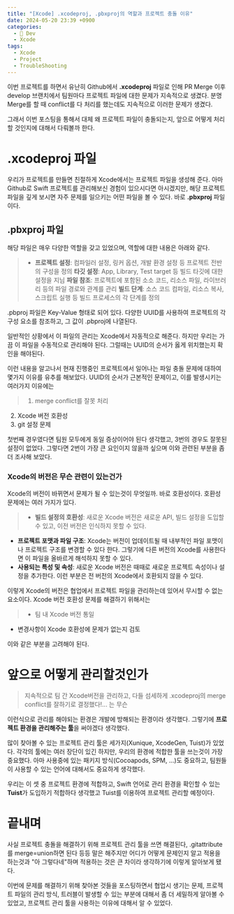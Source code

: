 ```yaml
---
title: "[Xcode] .xcodeproj, .pbxproj의 역할과 프로젝트 충돌 이유"
date: 2024-05-20 23:39 +0900
categories:
  - 🍎 Dev
  - Xcode
tags:
  - Xcode
  - Project
  - TroubleShooting
---
```

이번 프로젝트를 하면서 유난히 Github에서 **.xcodeproj** 파일로 인해 PR Merge 이후 develop 브랜치에서 팀원마다 프로젝트 파일에 대한 문제가 지속적으로 생겼다. 분명 Merge를 할 때 conflict를 다 처리를 했는데도 지속적으로 이러한 문제가 생겼다.

그래서 이번 포스팅을 통해서 대체 왜 프로젝트 파일이 충돌되는지, 앞으로 어떻게 처리할 것인지에 대해서 다뤄볼까 한다.

# .xcodeproj 파일
우리가 프로젝트를 만들면 친절하게 Xcode에서는 프로젝트 파일을 생성해 준다. 아마 Github로 Swift 프로젝트를 관리해보신 경험이 있으시다면 아시겠지만, 해당 프로젝트 파일을 깊게 보시면 자주 문제를 일으키는 어떤 파일을 볼 수 있다. 바로 **.pbxproj** 파일이다. 

## .pbxproj 파일

해당 파일은 매우 다양한 역할을 갖고 있었으며, 역할에 대한 내용은 아래와 같다.
> - **프로젝트 설정**: 컴파일러 설정, 링커 옵션, 개발 환경 설정 등 프로젝트 전반의 구성을 정의
>   **타깃 설정**: App, Library, Test target 등 빌드 타깃에 대한 설정을 지님
>   **파일 참조**: 프로젝트에 포함된 소소 코드, 리소스 파일, 라이브러리 등의 파일 경로와 관계를 관리
>   **빌드 단계**: 소스 코드 컴파일, 리소스 복사, 스크립트 실행 등 빌드 프로세스의 각 단계를 정의

.pbproj 파일은 Key-Value 형태로 되어 있다. 다양한 UUID를 사용하여 프로젝트의 각 구성 요소를 참조하고, 그 값이 .pbproj에 나열된다. 

일반적인 상황에서 이 파일의 관리는 Xcode에서 자동적으로 해준다. 하지만 우리는 가끔 이 파일을 수동적으로 관리해야 된다. 그럴때는 UUID의 순서가 옳게 위치했는지 확인을 해야된다.

이런 내용을 알고나서 현재 진행중인 프로젝트에서 일어나는 파일 충돌 문제에 대하여 몇가지 이유를 유추를 해보았다. UUID의 순서가 근본적인 문제이고, 이를 발생시키는 여러가지 이유에는 

> 1. merge conflict를 잘못 처리
2. Xcode 버전 호환성
3. git 설정 문제

첫번째 경우였다면 팀원 모두에게 동일 증상이어야 된다 생각했고, 3번의 경우도 잘못된 설정이 없었다. 그렇다면 2번이 가장 큰 요인이지 않을까 싶으며 이와 관련된 부분을 좀 더 조사해 보았다.

### Xcode의 버전은 무슨 관련이 있는건가
Xcode의 버전이 바뀌면서 문제가 될 수 있는것이 무엇일까. 바로 호환성이다. 호환성 문제에는 여러 가지가 있다.
> - **빌드 설정의 호환성**: 새로운 Xcode 버전은 새로운 API, 빌드 설정을 도입할 수 있고, 이전 버전은 인식하지 못할 수 있다.
- **프로젝트 포맷과 파일 구조**: Xcode는 버전이 업데이트될 때 내부적인 파일 포맷이나 프로젝트 구조를 변경할 수 있다 한다. 그렇기에 다른 버전의 Xcode를 사용한다면 이 파일을 올바르게 해석하지 못할 수 있다.
- **사용되는 특성 및 속성**: 새로운 Xcode 버전은 때때로 새로운 프로젝트 속성이나 설정을 추가한다. 이런 부분은 전 버전의 Xcode에서 호환되지 않을 수 있다.

이렇게 Xcode의 버전은 협업에서 프로젝트 파일을 관리하는데 있어서 무시할 수 없는 요소이다. Xcode 버전 호환성 문제를 해결하기 위해서는

> - 팀 내 Xcode 버전 통일
- 변경사항이 Xcode 호환성에 문제가 없는지 검토

이와 같은 부분을 고려해야 된다.

# 앞으로 어떻게 관리할것인가
> 지속적으로 팀 간 Xcode버전을 관리하고, 다들 섬세하게 .xcodeproj의 merge conflict를 잘하기로 결정했다!... 는 무슨

이런식으로 관리를 해야되는 환경은 개발에 방해되는 환경이라 생각했다. 그렇기에 **프로젝트 환경을 관리해주는 툴**을 써야겠다 생각했다. 

많이 찾아볼 수 있는 프로젝트 관리 툴은 세가지(Xunique, XcodeGen, Tuist)가 있었다. 각각의 툴에는 여러 장단이 있긴 하지만, 우리의 환경에 적합한 툴을 쓰는것이 가장 중요했다. 아마 사용중에 있는 패키지 방식(Cocoapods, SPM, ...)도 중요하고, 팀원들이 사용할 수 있는 언어에 대해서도 중요하게 생각했다. 

우리는 이 셋 중 프로젝트 환경에 적합하고, Swift 언어로 관리 환경을 확인할 수 있는 **Tuist**가 도입하기 적합하다 생각했고 Tuist를 이용하여 프로젝트 관리할 예정이다. 

# 끝내며
사실 프로젝트 충돌을 해결하기 위해 프로젝트 관리 툴을 쓰면 해결된다, .gitattribute를 merge=union하면 된다 등등 말은 해주지만 어디가 어떻게 문제인지 알고 적용을 하는것과 "아 그렇다네"하며 적용하는 것은 큰 차이라 생각하기에 이렇게 알아보게 됐다.

이번에 문제를 해결하기 위해 찾아본 것들을 포스팅하면서 협업시 생기는 문제, 프로젝트 파일의 관리 방식, 트러블이 발생할 수 있는 부분에 대해서 좀 더 세밀하게 알아볼 수 있었고, 프로젝트 관리 툴을 사용하는 이유에 대해서 알 수 있었다.